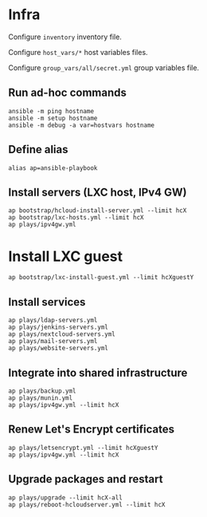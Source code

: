 Infra
=====

Configure `inventory` inventory file.

Configure `host_vars/*` host variables files.

Configure `group_vars/all/secret.yml` group variables file.


## Run ad-hoc commands

    ansible -m ping hostname
    ansible -m setup hostname
    ansible -m debug -a var=hostvars hostname

## Define alias

    alias ap=ansible-playbook

## Install servers (LXC host, IPv4 GW)

    ap bootstrap/hcloud-install-server.yml --limit hcX
    ap bootstrap/lxc-hosts.yml --limit hcX
    ap plays/ipv4gw.yml

# Install LXC guest

    ap bootstrap/lxc-install-guest.yml --limit hcXguestY

## Install services

    ap plays/ldap-servers.yml
    ap plays/jenkins-servers.yml
    ap plays/nextcloud-servers.yml
    ap plays/mail-servers.yml
    ap plays/website-servers.yml

## Integrate into shared infrastructure

    ap plays/backup.yml
    ap plays/munin.yml
    ap plays/ipv4gw.yml --limit hcX

## Renew Let's Encrypt certificates

    ap plays/letsencrypt.yml --limit hcXguestY
    ap plays/ipv4gw.yml --limit hcX

## Upgrade packages and restart

    ap plays/upgrade --limit hcX-all
    ap plays/reboot-hcloudserver.yml --limit hcX

